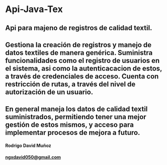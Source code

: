 # Api-Java-Tex
Api para majeno de registros de calidad textil.
---
Gestiona la creación de registros y manejo de datos textiles de manera genérica.
Suministra funcionalidades como el registro de usuarios en el sistema, asi como 
la autenticacacion de estos, a través de credenciales de acceso.
Cuenta con restricción de rutas, a través del nivel de autorización de un usuario.
---
En general maneja los datos de calidad textil suministrados, permitiendo tener una mejor 
gestión de estos mismos, y acceso para implementar procesos de mejora a futuro.
--
#### Rodrigo David Muñoz
#### ngxdavid050@gmail.com